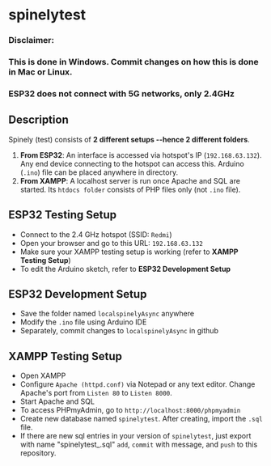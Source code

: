 # spinelytest
### Disclaimer:
### This is done in Windows. Commit changes on how this is done in Mac or Linux.
### ESP32 does not connect with 5G networks, only 2.4GHz

## Description
Spinely (test) consists of  **2 different setups --hence 2 different folders**. 
1. **From ESP32**: An interface is accessed via hotspot's IP (`192.168.63.132`). Any end device connecting to the hotspot can access this. Arduino (`.ino`) file can be placed anywhere in directory.
2. **From XAMPP**: A localhost server is run once Apache and SQL are started. Its `htdocs folder` consists of PHP files only (not `.ino` file).

## ESP32 Testing Setup
- Connect to the 2.4 GHz hotspot (SSID: `Redmi`)
- Open your browser and go to this URL: `192.168.63.132`
- Make sure your XAMPP testing setup is working (refer to **XAMPP Testing Setup**)
- To edit the Arduino sketch, refer to **ESP32 Development Setup**

## ESP32 Development Setup
- Save the folder named `localspinelyAsync` anywhere
- Modify the `.ino` file using Arduino IDE
- Separately, commit changes to `localspinelyAsync` in github

## XAMPP Testing Setup
- Open XAMPP
- Configure `Apache (httpd.conf)` via Notepad or any text editor. Change Apache's port from `Listen 80` to `Listen 8000`.
- Start Apache and SQL
- To access PHPmyAdmin, go to `http://localhost:8000/phpmyadmin`
- Create new database named `spinelytest`. After creating, import the `.sql` file.
- If there are new sql entries in your version of `spinelytest`, just export with name "spinelytest_<username>.sql" `add`, `commit` with message, and `push` to this repository.
